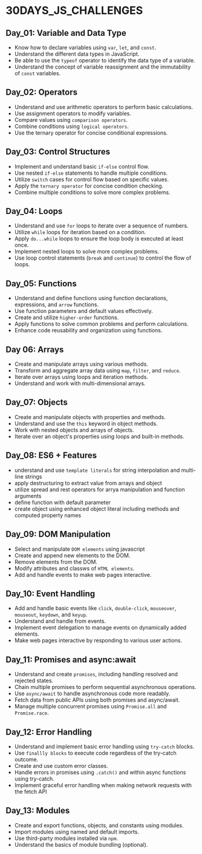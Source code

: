 # 30DAYS_JS_CHALLENGES

## Day_01: Variable and Data Type

- Know how to declare variables using `var`, `let`, and `const`.
- Understand the different data types in JavaScript.
- Be able to use the `typeof` operator to identify the data type of a variable.
- Understand the concept of variable reassignment and the immutability of `const` variables.

## Day_02: Operators

- Understand and use arithmetic operators to perform basic calculations.
- Use assignment operators to modify variables.
- Compare values using `comparison operators`.
- Combine conditions using `logical operators`.
- Use the ternary operator for concise conditional expressions.

## Day_03: Control Structures

- Implement and understand basic `if-else` control flow.
- Use nested `if-else` statements to handle multiple conditions.
- Utilize `switch` cases for control flow based on specific values.
- Apply the `ternary operator` for concise condition checking.
- Combine multiple conditions to solve more complex problems.

## Day_04: Loops

- Understand and use `for` loops to iterate over a sequence of numbers.
- Utilize `while` loops for iteration based on a condition.
- Apply `do...while` loops to ensure the loop body is executed at least once.
- Implement nested loops to solve more complex problems.
- Use loop control statements (`break` and `continue`) to control the flow of loops.

## Day_05: Functions

- Understand and define functions using function declarations, expressions, and `arrow` functions.
- Use function parameters and default values effectively.
- Create and utilize `higher-order` functions.
- Apply functions to solve common problems and perform calculations.
- Enhance code reusability and organization using functions.

## Day 06: Arrays

- Create and manipulate arrays using various methods.
- Transform and aggregate array data using `map`, `filter`, and `reduce`.
- Iterate over arrays using loops and iteration methods.
- Understand and work with multi-dimensional arrays.

## Day_07: Objects

- Create and manipulate objects with properties and methods.
- Understand and use the `this` keyword in object methods.
- Work with nested objects and arrays of objects.
- Iterate over an object's properties using loops and built-in methods.

## Day_08: ES6 + Features

- understand and use `template literals` for string interpolation and multi-line strings
- apply destructuring to extract value from arrays and object
- utilize spread and rest operators for arrya manipulation and function arguments
- define function with default parameter
- create object using enhanced object literal including methods and computed property names

## Day_09: DOM Manipulation

- Select and manipulate `DOM elements` using javascript
- Create and append new elements to the DOM.
- Remove elements from the DOM.
- Modify attributes and classws of `HTML elements`.
- Add and handle events to make web pages interactive.

## Day_10: Event Handling

- Add and handle basic events like `click`, `double-click`, `mouseover`, `mouseout`, `keydown`, and `keyup`.
- Understand and handle from events.
- Implement event delegation to manage events on dynamically added elements.
- Make web pages interactive by responding to various user actions.

## Day_11: Promises and async:await

- Understand and create `promises`, including handling resolved and rejected states.
- Chain multiple promises to perform sequential asynchronous operations.
- Use `async/await` to handle asynchronous code more readably.
- Fetch data from public APIs using both promises and async/await.
- Manage multiple concurrent promises using `Promise.all` and `Promise.race`.

## Day_12: Error Handling

- Understand and implement basic error handling using `try-catch` blocks.
- Use `finallly blocks` to execute code regardless of the try-catch outcome.
- Create and use custom error classes.
- Handle errors in promises using `.catch()` and within async functions using try-catch.
- Implement graceful error handling when making network requests with the fetch API

## Day_13: Modules

- Create and export functions, objects, and constants using modules.
- Import modules using named and default imports.
- Use third-party modules installed via `npm`.
- Understand the basics of module bundling (optional).

